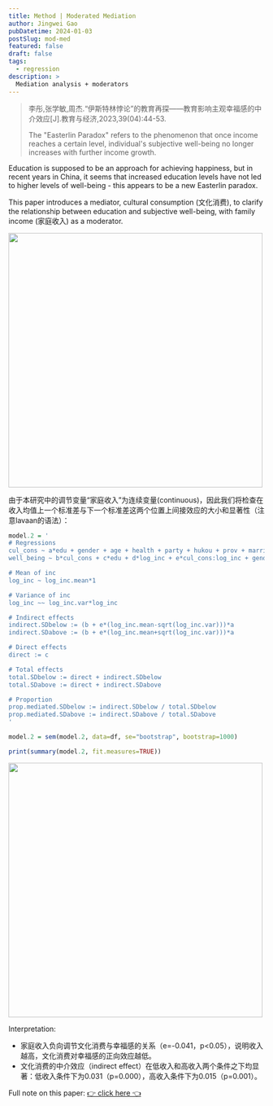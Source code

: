 ```yaml
---
title: Method | Moderated Mediation
author: Jingwei Gao
pubDatetime: 2024-01-03
postSlug: mod-med
featured: false
draft: false
tags:
  - regression
description: >
  Mediation analysis + moderators
---
```


> 李彤,张学敏,周杰.“伊斯特林悖论”的教育再探——教育影响主观幸福感的中介效应[J].教育与经济,2023,39(04):44-53.
>
> The "Easterlin Paradox" refers to the phenomenon that once income reaches a certain level, individual's subjective well-being no longer increases with further income growth.

Education is supposed to be an approach for achieving happiness, but in recent years in China, it seems that increased education levels have not led to higher levels of well-being - this appears to be a new Easterlin paradox.

This paper introduces a mediator, cultural consumption (文化消费), to clarify the relationship between education and subjective well-being, with family income (家庭收入) as a moderator.

<img src="/assets/mod-med-1.png" width="500">

由于本研究中的调节变量“家庭收入”为连续变量(continuous)，因此我们将检查在收入均值上一个标准差与下一个标准差这两个位置上间接效应的大小和显著性（注意lavaan的语法）：

```r
model.2 = '
# Regressions
cul_cons ~ a*edu + gender + age + health + party + hukou + prov + married + med_ins + old_ins
well_being ~ b*cul_cons + c*edu + d*log_inc + e*cul_cons:log_inc + gender + age + health + party + hukou + prov + married + med_ins + old_ins

# Mean of inc
log_inc ~ log_inc.mean*1

# Variance of inc
log_inc ~~ log_inc.var*log_inc

# Indirect effects
indirect.SDbelow := (b + e*(log_inc.mean-sqrt(log_inc.var)))*a
indirect.SDabove := (b + e*(log_inc.mean+sqrt(log_inc.var)))*a

# Direct effects
direct := c

# Total effects
total.SDbelow := direct + indirect.SDbelow
total.SDabove := direct + indirect.SDabove

# Proportion
prop.mediated.SDbelow := indirect.SDbelow / total.SDbelow
prop.mediated.SDabove := indirect.SDabove / total.SDabove
'

model.2 = sem(model.2, data=df, se="bootstrap", bootstrap=1000)

print(summary(model.2, fit.measures=TRUE))
```

<img src="/assets/mod-med-2.png" width="500">

Interpretation:

- 家庭收入负向调节文化消费与幸福感的关系（e=-0.041，p<0.05），说明收入越高，文化消费对幸福感的正向效应越低。
- 文化消费的中介效应（indirect effect）在低收入和高收入两个条件之下均显著：低收入条件下为0.031（p=0.000），高收入条件下为0.015（p=0.001）。

Full note on this paper: [👉 click here 👈](https://cranegao.notion.site/8e760f1f11ad4e8f858180690779ec6c?pvs=4)
